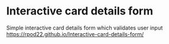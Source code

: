 # Interactive card details form
 Simple interactive card details form which validates user input
https://rpod22.github.io/Interactive-card-details-form/
